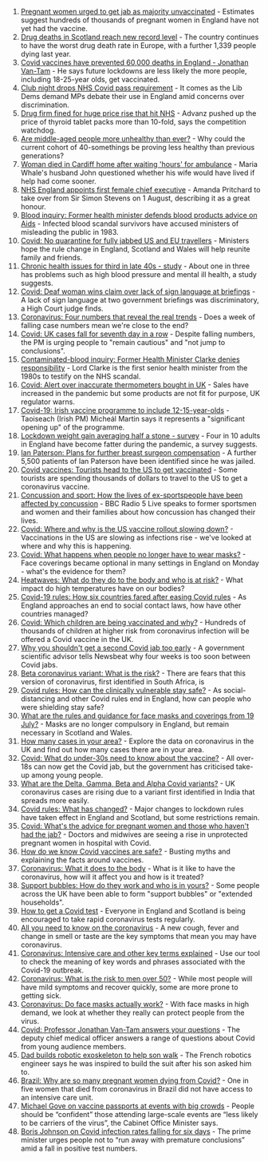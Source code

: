 1. [Pregnant women urged to get jab as majority unvaccinated](https://www.bbc.co.uk/news/health-58014779) - Estimates suggest hundreds of thousands of pregnant women in England have not yet had the vaccine.
2. [Drug deaths in Scotland reach new record level](https://www.bbc.co.uk/news/uk-scotland-58024296) - The country continues to have the worst drug death rate in Europe, with a further 1,339 people dying last year.
3. [Covid vaccines have prevented 60,000 deaths in England - Jonathan Van-Tam](https://www.bbc.co.uk/news/newsbeat-58014546) - He says future lockdowns are less likely the more people, including 18-25-year olds, get vaccinated.
4. [Club night drops NHS Covid pass requirement](https://www.bbc.co.uk/news/uk-58015800) - It comes as the Lib Dems demand MPs debate their use in England amid concerns over discrimination.
5. [Drug firm fined for huge price rise that hit NHS](https://www.bbc.co.uk/news/business-58009149) - Advanz pushed up the price of thyroid tablet packs more than 10-fold, says the competition watchdog.
6. [Are middle-aged people more unhealthy than ever?](https://www.bbc.co.uk/news/health-57999892) - Why could the current cohort of 40-somethings be proving less healthy than previous generations?
7. [Woman died in Cardiff home after waiting 'hours' for ambulance](https://www.bbc.co.uk/news/uk-wales-58005545) - Maria Whale's husband John questioned whether his wife would have lived if help had come sooner.
8. [NHS England appoints first female chief executive](https://www.bbc.co.uk/news/health-57908563) - Amanda Pritchard to take over from Sir Simon Stevens on 1 August, describing it as a great honour.
9. [Blood inquiry: Former health minister defends blood products advice on Aids](https://www.bbc.co.uk/news/health-58004764) - Infected blood scandal survivors have accused ministers of misleading the public in 1983.
10. [Covid: No quarantine for fully jabbed US and EU travellers](https://www.bbc.co.uk/news/uk-57999362) - Ministers hope the rule change in England, Scotland and Wales will help reunite family and friends.
11. [Chronic health issues for third in late 40s - study](https://www.bbc.co.uk/news/health-57982476) - About one in three has problems such as high blood pressure and mental ill health, a study suggests.
12. [Covid: Deaf woman wins claim over lack of sign language at briefings](https://www.bbc.co.uk/news/uk-england-leeds-57998047) - A lack of sign language at two government briefings was discriminatory, a High Court judge finds.
13. [Coronavirus: Four numbers that reveal the real trends](https://www.bbc.co.uk/news/health-57984170) - Does a week of falling case numbers mean we're close to the end?
14. [Covid: UK cases fall for seventh day in a row](https://www.bbc.co.uk/news/uk-57981899) - Despite falling numbers, the PM is urging people to "remain cautious" and "not jump to conclusions".
15. [Contaminated-blood inquiry: Former Health Minister Clarke denies responsibility](https://www.bbc.co.uk/news/uk-57986582) - Lord Clarke is the first senior health minister from the 1980s to testify on the NHS scandal.
16. [Covid: Alert over inaccurate thermometers bought in UK](https://www.bbc.co.uk/news/health-57982479) - Sales have increased in the pandemic but some products are not fit for purpose, UK regulator warns.
17. [Covid-19: Irish vaccine programme to include 12-15-year-olds](https://www.bbc.co.uk/news/world-europe-57984314) - Taoiseach (Irish PM) Micheál Martin says it represents a "significant opening up" of the programme.
18. [Lockdown weight gain averaging half a stone - survey](https://www.bbc.co.uk/news/health-57968651) - Four in 10 adults in England have become fatter during the pandemic, a survey suggests.
19. [Ian Paterson: Plans for further breast surgeon compensation](https://www.bbc.co.uk/news/uk-england-birmingham-57967899) - A further 5,500 patients of Ian Paterson have been identified since he was jailed.
20. [Covid vaccines: Tourists head to the US to get vaccinated](https://www.bbc.co.uk/news/world-us-canada-58004253) - Some tourists are spending thousands of dollars to travel to the US to get a coronavirus vaccine.
21. [Concussion and sport: How the lives of ex-sportspeople have been affected by concussion](https://www.bbc.co.uk/sport/57932622) - BBC Radio 5 Live speaks to former sportsmen and women and their families about how concussion has changed their lives.
22. [Covid: Where and why is the US vaccine rollout slowing down?](https://www.bbc.co.uk/news/57889961) - Vaccinations in the US are slowing as infections rise - we've looked at where and why this is happening.
23. [Covid: What happens when people no longer have to wear masks?](https://www.bbc.co.uk/news/health-57861677) - Face coverings became optional in many settings in England on Monday - what's the evidence for them?
24. [Heatwaves: What do they do to the body and who is at risk?](https://www.bbc.co.uk/news/health-49112807) - What impact do high temperatures have on our bodies?
25. [Covid-19 rules: How six countries fared after easing Covid rules](https://www.bbc.co.uk/news/world-57796133) - As England approaches an end to social contact laws, how have other countries managed?
26. [Covid: Which children are being vaccinated and why?](https://www.bbc.co.uk/news/health-57888429) - Hundreds of thousands of children at higher risk from coronavirus infection will be offered a Covid vaccine in the UK.
27. [Why you shouldn't get a second Covid jab too early](https://www.bbc.co.uk/news/newsbeat-57682233) - A government scientific advisor tells Newsbeat why four weeks is too soon between Covid jabs.
28. [Beta coronavirus variant: What is the risk?](https://www.bbc.co.uk/news/health-55534727) - There are fears that this version of coronavirus, first identified in South Africa, is
29. [Covid rules: How can the clinically vulnerable stay safe?](https://www.bbc.co.uk/news/health-51997151) - As social-distancing and other Covid rules end in England, how can people who were shielding stay safe?
30. [What are the rules and guidance for face masks and coverings from 19 July?](https://www.bbc.co.uk/news/health-51205344) - Masks are no longer compulsory in England, but remain necessary in Scotland and Wales.
31. [How many cases in your area?](https://www.bbc.co.uk/news/uk-51768274) - Explore the data on coronavirus in the UK and find out how many cases there are in your area.
32. [Covid: What do under-30s need to know about the vaccine?](https://www.bbc.co.uk/news/health-57273875) - All over-18s can now get the Covid jab, but the government has criticised take-up among young people.
33. [What are the Delta, Gamma, Beta and Alpha Covid variants?](https://www.bbc.co.uk/news/health-55659820) - UK coronavirus cases are rising due to a variant first identified in India that spreads more easily.
34. [Covid rules: What has changed?](https://www.bbc.co.uk/news/explainers-52530518) - Major changes to lockdown rules have taken effect in England and Scotland, but some restrictions remain.
35. [Covid: What's the advice for pregnant women and those who haven't had the jab?](https://www.bbc.co.uk/news/health-55045639) - Doctors and midwives are seeing a rise in unprotected pregnant women in hospital with Covid.
36. [How do we know Covid vaccines are safe?](https://www.bbc.co.uk/news/health-55056016) - Busting myths and explaining the facts around vaccines.
37. [Coronavirus: What it does to the body](https://www.bbc.co.uk/news/health-51214864) - What is it like to have the coronavirus, how will it affect you and how is it treated?
38. [Support bubbles: How do they work and who is in yours?](https://www.bbc.co.uk/news/health-52637354) - Some people across the UK have been able to form "support bubbles" or "extended households".
39. [How to get a Covid test](https://www.bbc.co.uk/news/health-51943612) - Everyone in England and Scotland is being encouraged to take rapid coronavirus tests regularly.
40. [All you need to know on the coronavirus](https://www.bbc.co.uk/news/health-51048366) - A new cough, fever and change in smell or taste are the key symptoms that mean you may have coronavirus.
41. [Coronavirus: Intensive care and other key terms explained](https://www.bbc.co.uk/news/health-52182658) - Use our tool to check the meaning of key words and phrases associated with the Covid-19 outbreak.
42. [Coronavirus: What is the risk to men over 50?](https://www.bbc.co.uk/news/health-52197594) - While most people will have mild symptoms and recover quickly, some are more prone to getting sick.
43. [Coronavirus: Do face masks actually work?](https://www.bbc.co.uk/news/health-51881555) - With face masks in high demand, we look at whether they really can protect people from the virus.
44. [Covid: Professor Jonathan Van-Tam answers your questions](https://www.bbc.co.uk/news/uk-58020184) - The deputy chief medical officer answers a range of questions about Covid from young audience members.
45. [Dad builds robotic exoskeleton to help son walk](https://www.bbc.co.uk/news/world-europe-57985857) - The French robotics engineer says he was inspired to build the suit after his son asked him to.
46. [Brazil: Why are so many pregnant women dying from Covid?](https://www.bbc.co.uk/news/world-latin-america-57974754) - One in five women that died from coronavirus in Brazil did not have access to an intensive care unit.
47. [Michael Gove on vaccine passports at events with big crowds](https://www.bbc.co.uk/news/uk-politics-57988623) - People should be “confident” those attending large-scale events are “less likely to be carriers of the virus”, the Cabinet Office Minister says.
48. [Boris Johnson on Covid infection rates falling for six days](https://www.bbc.co.uk/news/uk-politics-57986503) - The prime minister urges people not to “run away with premature conclusions” amid a fall in positive test numbers.
